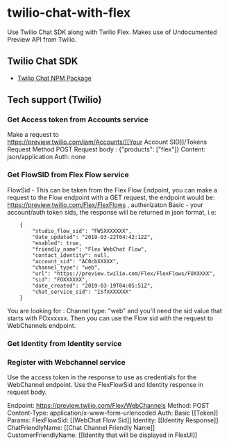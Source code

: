 # twilio-chat-with-flex

Use Twilio Chat SDK along with Twilio Flex. Makes use of Undocumented Preview API from Twilio.

## Twilio Chat SDK

- [Twilio Chat NPM Package](https://www.npmjs.com/package/twilio-chat)

## Tech support (Twilio)

### Get Access token from Accounts service

Make a request to  
https://preview.twilio.com/iam/Accounts/[[Your Account SID]]/Tokens
Request Method POST
Request body : {"products": ["flex"]}
Content: json/application
Auth: none

### Get FlowSID from Flex Flow service

FlowSid - This can be taken from the Flex Flow Endpoint, you can make a request to the Flow endpoint with a GET request, the endpoint would be: https://preview.twilio.com/Flex/FlexFlows , autherizaton Basic - your account/auth token sids, the response will be returned in json format, i.e:

        {
            "studio_flow_sid": "FW5XXXXXXX",
            "date_updated": "2019-03-22T04:42:12Z",
            "enabled": true,
            "friendly_name": "Flex WebChat Flow",
            "contact_identity": null,
            "account_sid": "AC0cbXXXXX",
            "channel_type": "web",
            "url": "https://preview.twilio.com/Flex/FlexFlows/FOXXXXX",
            "sid": "FOXXXXXX",
            "date_created": "2019-03-19T04:05:51Z",
            "chat_service_sid": "ISfXXXXXXX"
        }

You are looking for :
Channel type: "web" and you'll need the sid value that starts with FOxxxxxx. Then you can use the Flow sid with the request to WebChannels endpoint.

### Get Identity from Identity service

### Register with Webchannel service

Use the access token in the response to use as credentials for the WebChannel endpoint. Use the FlexFlowSid and Identity response in request body.

Endpoint: https://preview.twilio.com/Flex/WebChannels
Method: POST
Content-Type: application/x-www-form-urlencoded
Auth: Basic [[Token]]
Params:
FlexFlowSid: [[WebChat Flow Sid]]
Identity: [[Identity Response]]
ChatFriendlyName: [[Chat Channel Friendly Name]]
CustomerFriendlyName: [[Identity that will be displayed in FlexUI]]
